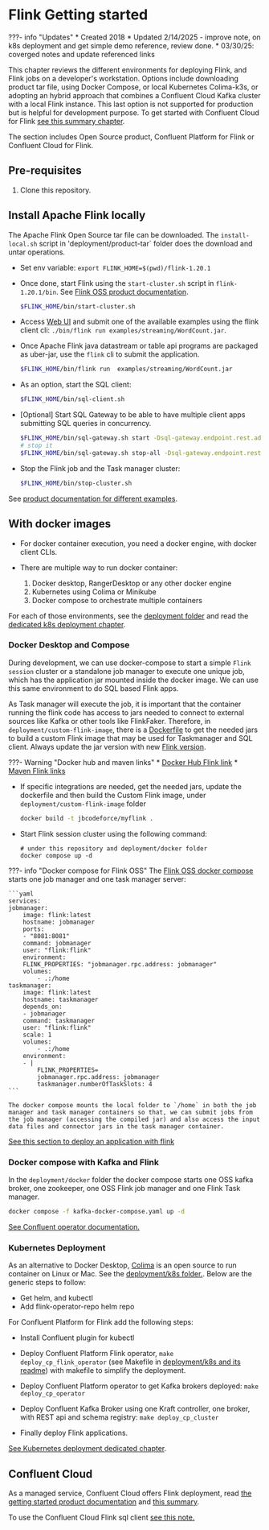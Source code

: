 # Flink Getting started

???- info "Updates"
    * Created 2018 
    * Updated 2/14/2025 - improve note, on k8s deployment and get simple demo reference, review done. 
    * 03/30/25: coverged notes and update referenced links

This chapter reviews the different environments for deploying Flink, and Flink jobs on a developer's workstation. Options include  downloading product tar file, using Docker Compose, or local Kubernetes Colima-k3s, or adopting an hybrid approach that combines a Confluent Cloud Kafka cluster with a local Flink instance. This last option is not supported for production but is helpful for development purpose. To get started with Confluent Cloud for Flink [see this summary chapter](../techno/ccloud-flink.md).

The section includes Open Source product, Confluent Platform for Flink or Confluent Cloud for Flink.

## Pre-requisites

1. Clone this repository.

## Install Apache Flink locally

The Apache Flink Open Source tar file can be downloaded. The `install-local.sh` script in 'deployment/product-tar` folder does the download and untar operations.

* Set env variable: `export FLINK_HOME=$(pwd)/flink-1.20.1`

* Once done, start Flink using the `start-cluster.sh` script in `flink-1.20.1/bin`. See [Flink OSS product documentation](https://nightlies.apache.org/flink/flink-docs-release-1.20/docs/try-flink/local_installation/).

    ```sh
    $FLINK_HOME/bin/start-cluster.sh
    ```

* Access [Web UI](http://localhost:8081/#/overview) and submit one of the available examples using the flink client cli: `./bin/flink run examples/streaming/WordCount.jar`.
* Once Apache Flink java datastream or table api programs are packaged as uber-jar, use the `flink` cli to submit the application.

    ```sh
    $FLINK_HOME/bin/flink run  examples/streaming/WordCount.jar
    ```

* As an option, start the SQL client:

    ```sh
    $FLINK_HOME/bin/sql-client.sh
    ```

* [Optional] Start SQL Gateway to be able to have multiple client apps submitting SQL queries in concurrency.

    ```sh
    $FLINK_HOME/bin/sql-gateway.sh start -Dsql-gateway.endpoint.rest.address=localhost
    # stop it
    $FLINK_HOME/bin/sql-gateway.sh stop-all -Dsql-gateway.endpoint.rest.address=localhost
    ```

* Stop the Flink job and the Task manager cluster:

    ```sh
    $FLINK_HOME/bin/stop-cluster.sh
    ```

See [product documentation for different examples](https://nightlies.apache.org/flink/flink-docs-release-1.20/docs/try-flink/datastream/).

## With docker images

* For docker container execution, you need a docker engine, with docker client CLIs. 
* There are multiple way to run docker container: 

    1. Docker desktop, RangerDesktop or any other docker engine
    1. Kubernetes using Colima or Minikube
    1. Docker compose to orchestrate multiple containers

For each of those environments, see the [deployment folder](https://github.com/jbcodeforce/flink-studies/blob/master/deployment/) and read the [dedicated k8s deployment chapter](./k8s-deploy.md).

### Docker Desktop and Compose

During development, we can use docker-compose to start a simple `Flink session` cluster or a standalone job manager to execute one unique job, which has the application jar mounted inside the docker image. We can use this same environment to do SQL based Flink apps. 

As Task manager will execute the job, it is important that the container running the flink code has access to jars needed to connect to external sources like Kafka or other tools like FlinkFaker. Therefore, in `deployment/custom-flink-image`, there is a [Dockerfile](https://github.com/jbcodeforce/flink-studies/blob/master/deployment/custom-flink-image/Dockerfile) to get the needed jars to build a custom Flink image that may be used for Taskmanager and SQL client. Always update the jar version with new [Flink version](https://hub.docker.com/_/flink).

???- Warning "Docker hub and maven links"
    * [Docker Hub Flink link](https://hub.docker.com/_/flink)
    * [Maven Flink links](https://repo.maven.apache.org/maven2/org/apache/flink/)

* If specific integrations are needed, get the needed jars, update the dockerfile and then build the Custom Flink image, under `deployment/custom-flink-image` folder

    ```sh
    docker build -t jbcodeforce/myflink .
    ```

* Start Flink session cluster using the following command: 

    ```shell
    # under this repository and deployment/docker folder
    docker compose up -d
    ```

???- info "Docker compose for Flink OSS"
    The [Flink OSS docker compose](https://github.com/jbcodeforce/flink-studies/blob/master/deployment/docker/flink-oss-docker-compose.yaml) starts one job manager and one task manager server:

    ```yaml
    services:
    jobmanager:
        image: flink:latest
        hostname: jobmanager
        ports:
        - "8081:8081"
        command: jobmanager
        user: "flink:flink"
        environment:
        FLINK_PROPERTIES: "jobmanager.rpc.address: jobmanager"
        volumes:  
            - .:/home
    taskmanager:
        image: flink:latest 
        hostname: taskmanager
        depends_on:
        - jobmanager
        command: taskmanager
        user: "flink:flink"
        scale: 1
        volumes:
            - .:/home
        environment:
        - |
            FLINK_PROPERTIES=
            jobmanager.rpc.address: jobmanager
            taskmanager.numberOfTaskSlots: 4
    ```

    The docker compose mounts the local folder to `/home` in both the job manager and task manager containers so that, we can submit jobs from the job manager (accessing the compiled jar) and also access the input data files and connector jars in the task manager container.

[See this section to deploy an application with flink]()

### Docker compose with Kafka and Flink

In the `deployment/docker` folder the docker compose starts one OSS kafka broker, one zookeeper, one OSS Flink job manager and one Flink Task manager.

```sh
docker compose -f kafka-docker-compose.yaml up -d
```

[See Confluent operator documentation.](https://docs.confluent.io/operator/current/co-prepare.html)

### Kubernetes Deployment

As an alternative to Docker Desktop, [Colima](https://github.com/abiosoft/colima) is an open source to run container on Linux or Mac.  See the [deployment/k8s folder.](https://github.com/jbcodeforce/flink-studies/tree/master/deployment/k8s). Below are the generic steps to follow:

* Get helm, and kubectl
* Add flink-operator-repo helm repo

For Confluent Platform for Flink add the following steps:
* Install Confluent plugin for kubectl
* Deploy Confluent Platform Flink operator, `make deploy_cp_flink_operator`  (see Makefile in [deployment/k8s and its readme](https://github.com/jbcodeforce/flink-studies/tree/master/deployment/k8s)) with  makefile to simplify the deployment.
* Deploy Confluent Platform operator to get Kafka brokers deployed: `make deploy_cp_operator`
* Deploy Confluent Kafka Broker using one Kraft controller, one broker, with REST api and schema registry: `make deploy_cp_cluster`


* Finally deploy Flink applications.

[See Kubernetes deployment dedicated chapter](./k8s-deploy.md).

## Confluent Cloud

As a managed service, Confluent Cloud offers Flink deployment, read [the getting started product documentation](https://docs.confluent.io/cloud/current/get-started/index.html) and [this summary](../techno/ccloud-flink.md).

To use the Confluent Cloud Flink sql client [see this note.](https://docs.confluent.io/confluent-cli/current/command-reference/flink/confluent_flink_shell.html)


